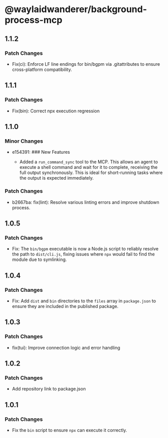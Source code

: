 # @waylaidwanderer/background-process-mcp

## 1.1.2

### Patch Changes

- Fix(ci): Enforce LF line endings for bin/bgpm via .gitattributes to ensure cross-platform compatibility.

## 1.1.1

### Patch Changes

- Fix(bin): Correct npx execution regression

## 1.1.0

### Minor Changes

- e154391: ### New Features

  - Added a `run_command_sync` tool to the MCP. This allows an agent to execute a shell command and wait for it to complete, receiving the full output synchronously. This is ideal for short-running tasks where the output is expected immediately.

### Patch Changes

- b2667ba: fix(lint): Resolve various linting errors and improve shutdown process.

## 1.0.5

### Patch Changes

- Fix: The `bin/bgpm` executable is now a Node.js script to reliably resolve the path to `dist/cli.js`, fixing issues where `npx` would fail to find the module due to symlinking.

## 1.0.4

### Patch Changes

- Fix: Add `dist` and `bin` directories to the `files` array in `package.json` to ensure they are included in the published package.

## 1.0.3

### Patch Changes

- fix(tui): Improve connection logic and error handling

## 1.0.2

### Patch Changes

- Add repository link to package.json

## 1.0.1

### Patch Changes

- Fix the `bin` script to ensure `npx` can execute it correctly.
